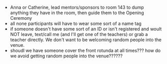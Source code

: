 - Anna or Catherine, lead mentors/sponsors to room 143 to dump anything they have in the room, then guide them to the Opening Ceremony
- all none participants will have to wear some sort of a name tag
- if someone doesn't have some sort of an ID or isn't registered and woult NOT leave, text/call me (and I'll get one of the teachers) or grab a teacher directly. We don't want to be welcoming random people into the venue.
- shoudl we have someone cover the front rotunda at all times??? how do we avoid getting random people into the venue??????
